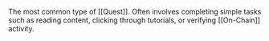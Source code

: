 The most common type of [[Quest]]. Often involves completing simple tasks such as reading content, clicking through tutorials, or verifying [[On-Chain]] activity.
